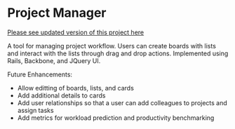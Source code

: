 # Project Manager

[Please see updated version of this project here](https://github.com/jenniferchen/progressit)

A tool for managing project workflow.
Users can create boards with lists and interact with the lists through drag and drop actions. 
Implemented using Rails, Backbone, and JQuery UI.

Future Enhancements:
- Allow editting of boards, lists, and cards
- Add additional details to cards
- Add user relationships so that a user can add colleagues to projects and assign tasks
- Add metrics for workload prediction and productivity benchmarking
